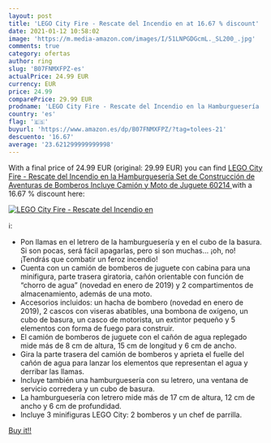 ```yaml
---
layout: post
title: 'LEGO City Fire - Rescate del Incendio en at 16.67 % discount'
date: 2021-01-12 10:58:02
image: 'https://m.media-amazon.com/images/I/51LNPGDGcmL._SL200_.jpg'
comments: true
category: ofertas
author: ring
slug: 'B07FNMXFPZ-es'
actualPrice: 24.99 EUR
currency: EUR
price: 24.99
comparePrice: 29.99 EUR
prodname: 'LEGO City Fire - Rescate del Incendio en la Hamburguesería  Set de Construcción de Aventuras de Bomberos  Incluye Camión y Moto de Juguete  60214 '
country: 'es'
flag: '🇪🇸'
buyurl: 'https://www.amazon.es/dp/B07FNMXFPZ/?tag=tolees-21'
descuento: '16.67'
average: '23.621299999999998'
---
```


With a final price of 24.99 EUR (original: 29.99 EUR) you can find [LEGO City Fire - Rescate del Incendio en la Hamburguesería  Set de Construcción de Aventuras de Bomberos  Incluye Camión y Moto de Juguete  60214 ](https://www.amazon.es/dp/B07FNMXFPZ/?tag=tolees-21) with a  16.67 % discount here:

[![LEGO City Fire - Rescate del Incendio en](https://m.media-amazon.com/images/I/51LNPGDGcmL._SL200_.jpg)](https://www.amazon.es/dp/B07FNMXFPZ/?tag=tolees-21)

ℹ️:

- Pon llamas en el letrero de la hamburguesería y en el cubo de la basura. Si son pocas, será fácil apagarlas, pero si son muchas… ¡oh, no! ¡Tendrás que combatir un feroz incendio!
- Cuenta con un camión de bomberos de juguete con cabina para una minifigura, parte trasera giratoria, cañón orientable con función de “chorro de agua” (novedad en enero de 2019) y 2 compartimentos de almacenamiento, además de una moto.
- Accesorios incluidos: un hacha de bombero (novedad en enero de 2019), 2 cascos con viseras abatibles, una bombona de oxígeno, un cubo de basura, un casco de motorista, un extintor pequeño y 5 elementos con forma de fuego para construir.
- El camión de bomberos de juguete con el cañón de agua replegado mide más de 8 cm de altura, 15 cm de longitud y 6 cm de ancho.
- Gira la parte trasera del camión de bomberos y aprieta el fuelle del cañón de agua para lanzar los elementos que representan el agua y derribar las llamas.
- Incluye también una hamburguesería con su letrero, una ventana de servicio corredera y un cubo de basura.
- La hamburguesería con letrero mide más de 17 cm de altura, 12 cm de ancho y 6 cm de profundidad.
- Incluye 3 minifiguras LEGO City: 2 bomberos y un chef de parrilla.

[Buy it!!](https://www.amazon.es/dp/B07FNMXFPZ/?tag=tolees-21)
